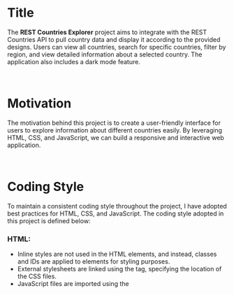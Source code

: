 # Title
The __REST Countries Explorer__ project aims to integrate with the REST Countries API to pull country data and display it according to the provided designs. Users can view all countries, search for specific countries, filter by region, and view detailed information about a selected country. The application also includes a dark mode feature. 

&nbsp;
# Motivation
The motivation behind this project is to create a user-friendly interface for users to explore information about different countries easily. By leveraging HTML, CSS, and JavaScript, we can build a responsive and interactive web application.

&nbsp;
# Coding Style
To maintain a consistent coding style throughout the project, I have adopted best practices for HTML, CSS, and JavaScript. The coding style adopted in this project is defined below:

### HTML:
* Inline styles are not used in the HTML elements, and instead, classes and IDs are applied to elements for styling purposes.
* External stylesheets are linked using the <link> tag, specifying the location of the CSS files.
* JavaScript files are imported using the <script> tag, referencing the JavaScript files.

### CSS:
* The CSS styles are written using selectors and property-value pairs.
* The CSS styles follow a specific ordering, starting with global styles (e.g., *, *:after, *::before), followed by CSS variable definitions (:root), media queries, and specific element styles.

### JavaScript:
* The code is well-structured and easy to read, with consistent indentation.
* I have followed a consistent naming convention for functions and variables, using descriptive names.
* Single-line comments are used effectively to explain the purpose of functions and code blocks.
* The code is divided into atomic functions, promoting modularity and reusability.
* String interpolation with template literals is used to create dynamic URLs and HTML content.
* The code interacts with the DOM using getElementById and textContent for element manipulation.
* Double quotes ("") are consistently used for strings.
* Visual Studio Code's Prettier extension is utilized for automatic indentation and spacing with its default settings throughout the code.
* External libraries (e.g., font-awesome) are included using appropriate <link> tags.
* Camel case is used for function and variable names.  

  
 &nbsp;
 &nbsp;
# Interface Screenshots

&nbsp;
### Homepage Light Mode

![image](https://github.com/Rimsha-Zulfiqar/FE-Code-Challenge/assets/130629335/805bf2f6-863e-4e3a-8be0-7908c351eb9d)

&nbsp;
### Homepage Dark Mode

![image](https://github.com/Rimsha-Zulfiqar/FE-Code-Challenge/assets/130629335/8a29226c-9df0-4358-ab02-a71f78b65984)

&nbsp;
### Country Detail Light Mode

![image](https://github.com/Rimsha-Zulfiqar/FE-Code-Challenge/assets/130629335/dbfdfd03-20e8-4658-88d6-1fc6f0093079)

&nbsp;
### Country Detail Dark Mode

![image](https://github.com/Rimsha-Zulfiqar/FE-Code-Challenge/assets/130629335/79c1fd54-c262-4fdc-84d6-166b608a8566)
&nbsp;


# Technology & Framework Used
The following technologies and frameworks were utilized to complete the project:

* HTML: The markup language for building the structure of web pages.
* CSS: The styling language for enhancing the visual appearance of web pages.
* JavaScript: The programming language for adding interactivity and functionality to web pages.

&nbsp;
# Features
* Display all countries from the REST Countries API on the homepage.
* Search for a country using an input field.
* Filter countries by region.
* Click on a country to view more detailed information on a separate page.
* Navigate to the border countries of the selected country on the detail page.
* Toggle between light and dark mode color schemes.
&nbsp;

# How to Run?
To run this project locally, follow these steps:

* Clone the repository: git clone [https://github.com/Rimsha-Zulfiqar/FE-Code-Challenge.git](https://github.com/Rimsha-Zulfiqar/FE-Code-Challenge.git)
* Navigate to the project directory: cd rest-countries-explorer
* Open the homepage.html file in a web browser.
&nbsp;

# API References
  The REST Countries API documentation can be found at: [REST Countries API Docs](https://restcountries.com/)

&nbsp;
# Build Status / Errors
  The current build status of the project is [SUCCESS]. 

&nbsp;
# How to Use?
  To use this project, follow these steps:

* Open the application by following the "How to Run?" section.
* On the homepage, you will see a list of countries.
* Use the search input field to search for a specific country by name.
* Use the region filter to narrow down the displayed countries by region.
* Click on a country card to view detailed information about that country.
* On the country detail page, click on the border countries to navigate to their respective detail pages.
* Optionally, use the toggle button to switch between light and dark mode color schemes.
&nbsp;

# Contribute
  Contributions to this project are highly welcome. To contribute, please follow these steps:

* Fork the repository on GitHub.
* Create a new branch with a descriptive name: git checkout -b feature/your-feature-name
* Make your changes and commit them: git commit -m 'Add new feature'
* Push your changes to the branch: git push origin feature/your-feature-name
* Submit a pull request detailing your changes and their benefits.
&nbsp;

  
# Credits
  The following resources and links were used to construct this project:

* [REST Countries API](https://restcountries.com/)
* [Responsive Design Basics](https://developer.mozilla.org/en-US/docs/Learn/CSS/CSS_layout/Responsive_Design)
* [Media Queries](https://developer.mozilla.org/en-US/docs/Learn/CSS/CSS_layout/Media_queries)
* [Learn Responsive Web Design](https://www.freecodecamp.org/news/learn-responsive-web-design-in-5-minutes/)
* [Cascade, Specificity, and Inheritance](https://developer.mozilla.org/en-US/docs/Learn/CSS/Building_blocks/Cascade_and_inheritance)
&nbsp;

# License
  Shayan Solutions

